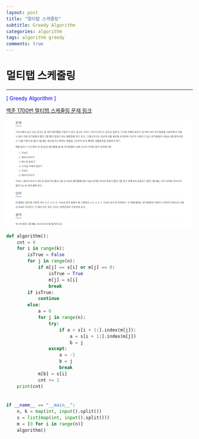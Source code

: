 ```yaml
---
layout: post
title: "멀티탭 스케줄링"
subtitle: Greedy Algorithm
categories: algorithm
tags: algorithm greedy
comments: true
---
```


# 멀티탭 스케줄링

---

<span style="Color:blue">[ Greedy Algorithm ]</span>

[백준 1700번 멀티탭 스케줄링 문제 링크](https://www.acmicpc.net/problem/1700)

![images](./images/멀티탭스케줄링.PNG)


```python
def algorithm():
    cnt = 0
    for i in range(k):
        isTrue = False
        for j in range(n):
            if m[j] == s[i] or m[j] == 0:
                isTrue = True
                m[j] = s[i]
                break
        if isTrue:
            continue
        else:
            a = 0
            for j in range(n):
                try:
                    if a < s[i + 1:].index(m[j]):
                        a = s[i + 1:].index(m[j])
                        b = j
                except:
                    a = -1
                    b = j
                    break
            m[b] = s[i]
            cnt += 1
    print(cnt)


if __name__ == "__main__":
    n, k = map(int, input().split())
    s = list(map(int, input().split()))
    m = [0 for i in range(n)]
    algorithm()
```
